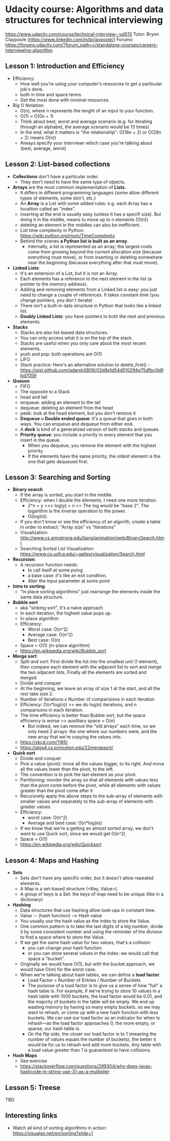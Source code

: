 # Udacity course: Algorithms and data structures for technical interviewing
https://www.udacity.com/course/technical-interview--ud513
Tutor: Brynn Claypoole (https://www.linkedin.com/in/bclaypoole/)
Forums: https://forums.udacity.com/?forum_path=c/standalone-courses/careers-interviewing-algorithm


## Lesson 1: Introduction and Efficiency
* Efficiency:
    * How well you're using your computer's resources to get a particular job's done.
    * both in  time and space terms.
    * Get the most done with minimal resources.
* Big O Notation:
    * O(n), where n represents the lenght of an input to your function.
    * O(1) = O(0n + 1)
    * Think about best, worst and average scenario (e.g. for iterating through an alphabet, the average scenario would be 13 times)
    * In the end, what it matters is "the relationship": O(16n + 2) or O(29n + 2) means O(n))
    * Always specify your interviewr which case you're talking about (best, average, worst)


## Lesson 2: List-based collections
* **Collections** don't have a particular order.
    * They don't need to have the same type of objects.
* **Arrays** are the most common implementation of **Lists**.
    * It differs in different programming languages (some allow different types of elements, some don't, etc.)
    * An **Array** is a List with some added rules: e.g. each Array has a localtion called an "index".
    * inserting at the end is usually easy (unless it has a specifi size). But doing it in the middle, means to move up to n elements (O(n))
    * deleting an element in the middles can also be inefficient.
    * List time complexity in Python: https://wiki.python.org/moin/TimeComplexity
    * Behind the scenes **a Python list is built as an array**.
        * Internally, a list is represented as an array; the largest costs come from growing beyond the current allocation size (because everything must move), or from inserting or deleting somewhere near the beginning (because everything after that must move).
* **Linked Lists**:
    * It's an extension of a List, but it is not an Array.
    * Each elements has a reference to the next element in the list (a pointer to the memory address).
    * Adding and removing elements from a Linked list is easy: you just need to change a couple of references. It takes constant time (you change pointers, you don't iterate)
    * There isn't a built-in data structure in Python that looks like a linked list.
    * **Doubly Linked Lists**: you have pointers to both the next and previous elements.
* **Stacks**
    * Stacks are also list-based data structures.
    * You can only access what it is on the top of the stack.
    * Stacks are useful when you only care about the most recent elements.
    * push and pop: both operations are O(1)
    * LIFO
    * Stack practice: Here's an alternative solution to delete_first() - https://gist.github.com/adarsh0806/02d8e1d54d510294e75dfbc0d9bd7059
* **Queues**
    * FIFO
    * The opposite to a Stack
    * head and tail
    * enqueue: adding an element to the tail
    * dequeue: deleting an element from the head
    * peek: look at the head element, but you don't remove it
    * **Dequeue = Double ended queue**: it's a queue that goes in both ways. You can enqueue and dequeue from either end.
    * A **deck** is kind of a generalized version of both stacks and queues.
    * **Priority queue**: you include a priority to every element that you insert in the queue.
        * When you dequeue, you remove the element with the highest priority.
        * If the elements have the same priority, the oldest element is the one that gets dequeued first.


## Lesson 3: Searching and Sorting
* **Binary search**
    * If the array is sorted, you start in the middle.
    * Efficiency: when I double the elements, I need one more iteration.
        * 2^n = y >>> log(y) = n >> The log would be "base 2". The logarithm is the inverse operation to the power.
        * O(log(n))
    * If you don't know or see the efficiency of an algorith, create a table in order to extract: "Array size" vs "Iterations"
    * Visualization: http://www.cs.armstrong.edu/liang/animation/web/BinarySearch.html
    * Searching Sorted List Visualization: https://www.cs.usfca.edu/~galles/visualization/Search.html
* **Recursion**:
    * A recursion function needs:
        * to call itself at some poing
        * a base case: it's like an exit condition.
        * Alter the input parameter at some point
* **Intro to sorting**
    * "In place sorting algorithms" just rearrange the elements inside the same data structure.
* **Bubble sort**
    * aka "sinking sort", it's a naive approach
    * In each iteration, the highest value pops up.
    * In-place algorithm
    * Efficiency:
        * Worst case: O(n^2)
        * Average case: O(n^2)
        * Best case: O(n)
    * Space = O(1) (in-place algorithm)
    * https://en.wikipedia.org/wiki/Bubble_sort
* **Merge sort**:
     * Split and sort: First divide the list into the smallest unit (1 element), then compare each element with the adjacent list to sort and merge the two adjacent lists. Finally all the elements are sorted and merged.
     * Divide and conquer
     * At the beginning, we leave an array of size 1 at the start, and all the rest take size 2.
     * Number of iterations x Number of comparisions in each iteration
     * Efficiency:  O(n*log(n))   >> we do log(n) iterations, and n comparisons in each iteration.
     * The time efficiency is better than Bubble sort, but the space efficiency is worse >> auxilliary space = O(n)
        * But indeed, we can remove the "old arrays" each time, so we only need 2 arrays: the one where our numbers were, and the new array that we're copying the values into.
    * https://xkcd.com/1185/
    * https://algs4.cs.princeton.edu/22mergesort/
* **Quick sort**
    * Divide and conquer
    * Pick a value (pivot): move all the values bigger, to its right. And move all the values lower than the pivot, to the left.
    * The convention is to pick the last element as your pivot.
    * Partitioning: reorder the array so that all elements with values less than the pivot come before the pivot, while all elements with values greater than the pivot come after it
    * Recursively apply the above steps to the sub-array of elements with smaller values and separately to the sub-array of elements with greater values.
    * Efficiency:
        * worst case: O(n^2)
        * Average and best case: O(n*log(n))
    * If we know that we're a getting an almost sorted array, we don't want to use Quick sort, since we would get O(n^2)
    * Space = O(1)
    * https://en.wikipedia.org/wiki/Quicksort


## Lesson 4: Maps and Hashing
* **Sets**
    * Sets don't have any specific order, but it doesn't allow repeated elements.
    * A Map is a set-based structure (<Key, Value>).
    * A group of keys is a Set: the keys of map need to be unique (like in a dictionary)
* **Hashing**
    * Data structures that use hashing allow look-ups in constant time.
    * Value -- (hash function) --> Hash value
    * You usually use the hash value as the index to store the Value.
    * One common pattern is to take the last digits of a big number, divide it by some consistent number and using the reminder of the division to find a space where to store the Value.
    * If we get the same hash value for two values, that's a collision:
        * you can change your hash function
        * or you can store several values in the index: we would call that space a "bucket".
    * Originally we would have O(1), but with the bucket approach, we would have O(m) for the worst case.
    * When we're talking about hash tables, we can define a **load factor**:
        * Load Factor = Number of Entries / Number of Buckets
        * The purpose of a load factor is to give us a sense of how "full" a hash table is. For example, if we're trying to store 10 values in a hash table with 1000 buckets, the load factor would be 0.01, and the majority of buckets in the table will be empty. We end up wasting memory by having so many empty buckets, so we may want to rehash, or come up with a new hash function with less buckets. We can use our load factor as an indicator for when to rehash—as the load factor approaches 0, the more empty, or sparse, our hash table is.
        * On the flip side, the closer our load factor is to 1 (meaning the number of values equals the number of buckets), the better it would be for us to rehash and add more buckets. Any table with a load value greater than 1 is guaranteed to have collisions.
* **Hash Maps**
    * See exercise
    * https://stackoverflow.com/questions/299304/why-does-javas-hashcode-in-string-use-31-as-a-multiplier


## Lesson 5: Treese
TBD

## Interesting links
* Watch all kind of sorting algorithms in action:  https://visualgo.net/en/sorting?slide=1